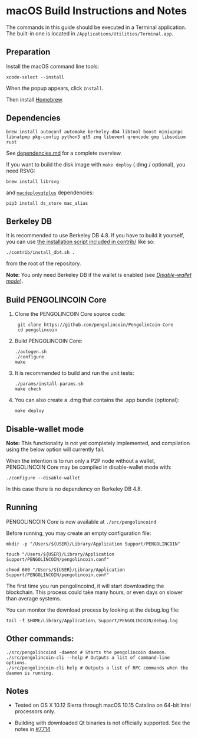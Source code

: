 macOS Build Instructions and Notes
====================================
The commands in this guide should be executed in a Terminal application.
The built-in one is located in `/Applications/Utilities/Terminal.app`.

Preparation
-----------
Install the macOS command line tools:

`xcode-select --install`

When the popup appears, click `Install`.

Then install [Homebrew](https://brew.sh).

Dependencies
----------------------

    brew install autoconf automake berkeley-db4 libtool boost miniupnpc libnatpmp pkg-config python3 qt5 zmq libevent qrencode gmp libsodium rust

See [dependencies.md](dependencies.md) for a complete overview.

If you want to build the disk image with `make deploy` (.dmg / optional), you need RSVG:

    brew install librsvg

and [`macdeployqtplus`](../contrib/macdeploy/README.md) dependencies:
```shell
pip3 install ds_store mac_alias
```

Berkeley DB
-----------
It is recommended to use Berkeley DB 4.8. If you have to build it yourself,
you can use [the installation script included in contrib/](/contrib/install_db4.sh)
like so:

```shell
./contrib/install_db4.sh .
```

from the root of the repository.

**Note**: You only need Berkeley DB if the wallet is enabled (see [*Disable-wallet mode*](/doc/build-osx.md#disable-wallet-mode)).

Build PENGOLINCOIN Core
------------------------

1. Clone the PENGOLINCOIN Core source code:

        git clone https://github.com/pengolincoin/PengolinCoin-Core
        cd pengolincoin

2.  Build PENGOLINCOIN Core:

        ./autogen.sh
        ./configure
        make

3.  It is recommended to build and run the unit tests:

        ./params/install-params.sh
        make check

4.  You can also create a .dmg that contains the .app bundle (optional):

        make deploy

Disable-wallet mode
--------------------
**Note:** This functionality is not yet completely implemented, and compilation using the below option will currently fail.

When the intention is to run only a P2P node without a wallet, PENGOLINCOIN Core may be compiled in
disable-wallet mode with:

    ./configure --disable-wallet

In this case there is no dependency on Berkeley DB 4.8.

Running
-------

PENGOLINCOIN Core is now available at `./src/pengolincoind`

Before running, you may create an empty configuration file:

    mkdir -p "/Users/${USER}/Library/Application Support/PENGOLINCOIN"

    touch "/Users/${USER}/Library/Application Support/PENGOLINCOIN/pengolincoin.conf"

    chmod 600 "/Users/${USER}/Library/Application Support/PENGOLINCOIN/pengolincoin.conf"

The first time you run pengolincoind, it will start downloading the blockchain. This process could take many hours, or even days on slower than average systems.

You can monitor the download process by looking at the debug.log file:

    tail -f $HOME/Library/Application\ Support/PENGOLINCOIN/debug.log

Other commands:
-------

    ./src/pengolincoind -daemon # Starts the pengolincoin daemon.
    ./src/pengolincoin-cli --help # Outputs a list of command-line options.
    ./src/pengolincoin-cli help # Outputs a list of RPC commands when the daemon is running.

Notes
-----

* Tested on OS X 10.12 Sierra through macOS 10.15 Catalina on 64-bit Intel processors only.

* Building with downloaded Qt binaries is not officially supported. See the notes in [#7714](https://github.com/bitcoin/bitcoin/issues/7714)
